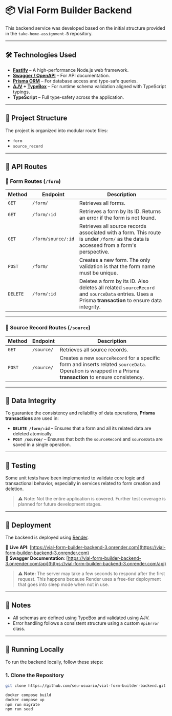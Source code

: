 # 📦 Vial Form Builder Backend

This backend service was developed based on the initial structure provided in the `take-home-assignment-B` repository.

---

## 🛠 Technologies Used

- **[Fastify](https://fastify.dev/)** – A high-performance Node.js web framework.
- **[Swagger / OpenAPI](https://swagger.io/specification/)** – For API documentation.
- **[Prisma ORM](https://www.prisma.io/)** – For database access and type-safe queries.
- **[AJV](https://ajv.js.org/) + [TypeBox](https://github.com/sinclairzx81/typebox)** – For runtime schema validation aligned with TypeScript typings.
- **TypeScript** – Full type-safety across the application.

---

## 📁 Project Structure

The project is organized into modular route files:

- `form`
- `source_record`

---

## 📨 API Routes

### 🔹 Form Routes (`/form`)

| Method | Endpoint | Description |
|--------|----------|-------------|
| `GET` | `/form/` | Retrieves all forms. |
| `GET` | `/form/:id` | Retrieves a form by its ID. Returns an error if the form is not found. |
| `GET` | `/form/source/:id` | Retrieves all source records associated with a form. This route is under `/form/` as the data is accessed from a form's perspective. |
| `POST` | `/form/` | Creates a new form. The only validation is that the form name must be unique. |
| `DELETE` | `/form/:id` | Deletes a form by its ID. Also deletes all related `sourceRecord` and `sourceData` entries. Uses a Prisma **transaction** to ensure data integrity. |

---

### 🔹 Source Record Routes (`/source`)

| Method | Endpoint | Description |
|--------|----------|-------------|
| `GET` | `/source/` | Retrieves all source records. |
| `POST` | `/source/` | Creates a new `sourceRecord` for a specific form and inserts related `sourceData`. Operation is wrapped in a Prisma **transaction** to ensure consistency. |

---

## 🔐 Data Integrity

To guarantee the consistency and reliability of data operations, **Prisma transactions** are used in:

- **`DELETE /form/:id`** – Ensures that a form and all its related data are deleted atomically.
- **`POST /source/`** – Ensures that both the `sourceRecord` and `sourceData` are saved in a single operation.

---

## 🧪 Testing

Some unit tests have been implemented to validate core logic and transactional behavior, especially in services related to form creation and deletion.

> ⚠️ Note: Not the entire application is covered. Further test coverage is planned for future development stages.

---

## 🚀 Deployment

The backend is deployed using [Render](https://render.com).

🔗 **Live API**: [https://vial-form-builder-backend-3.onrender.com](https://vial-form-builder-backend-3.onrender.com)  
📄 **Swagger Documentation**: [https://vial-form-builder-backend-3.onrender.com/api](https://vial-form-builder-backend-3.onrender.com/api)

> ⚠️ **Note:** The server may take a few seconds to respond after the first request. This happens because Render uses a free-tier deployment that goes into sleep mode when not in use.

---

## 📌 Notes

- All schemas are defined using TypeBox and validated using AJV.
- Error handling follows a consistent structure using a custom `ApiError` class.

---

## 🚀 Running Locally

To run the backend locally, follow these steps:

### 1. Clone the Repository

```bash
git clone https://github.com/seu-usuario/vial-form-builder-backend.git

docker compose build
docker compose up
npm run migrate
npm run seed
